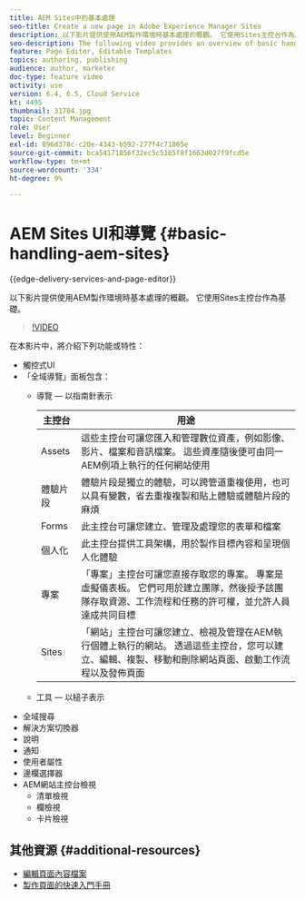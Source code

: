 ```yaml
---
title: AEM Sites中的基本處理
seo-title: Create a new page in Adobe Experience Manager Sites
description: 以下影片提供使用AEM製作環境時基本處理的概觀。 它使用Sites主控台作為基礎。
seo-description: The following video provides an overview of basic handling when using the AEM author environment. It uses the Sites console as a basis.
feature: Page Editor, Editable Templates
topics: authoring, publishing
audience: author, marketer
doc-type: feature video
activity: use
version: 6.4, 6.5, Cloud Service
kt: 4495
thumbnail: 31784.jpg
topic: Content Management
role: User
level: Beginner
exl-id: 896d378c-c20e-4343-b592-277f4c71065e
source-git-commit: bca54171856f32ec5c5165f8f1663d027f9fcd5e
workflow-type: tm+mt
source-wordcount: '334'
ht-degree: 9%

---
```


# AEM Sites UI和導覽 {#basic-handling-aem-sites}

{{edge-delivery-services-and-page-editor}}

以下影片提供使用AEM製作環境時基本處理的概觀。 它使用Sites主控台作為基礎。

>[!VIDEO](https://video.tv.adobe.com/v/31784?quality=12&learn=on)

在本影片中，將介紹下列功能或特性：

* 觸控式UI
* 「全域導覽」面板包含：
   * 導覽 — 以指南針表示

     | 主控台 | 用途 |
     |---|---|
     | Assets | 這些主控台可讓您匯入和管理數位資產，例如影像、影片、檔案和音訊檔案。 這些資產隨後便可由同一AEM例項上執行的任何網站使用 | 社群 | 此主控台可讓您建立和管理社群網站，以進行參與和啟用 | 商務 | 這可讓您管理與您的商務網站相關的產品、產品目錄和訂單 |
     | 體驗片段 | 體驗片段是獨立的體驗，可以跨管道重複使用，也可以具有變數，省去重複複製和貼上體驗或體驗片段的麻煩 |
     | Forms | 此主控台可讓您建立、管理及處理您的表單和檔案 |
     | 個人化 | 此主控台提供工具架構，用於製作目標內容和呈現個人化體驗 |
     | 專案 | 「專案」主控台可讓您直接存取您的專案。 專案是虛擬儀表板。 它們可用於建立團隊，然後授予該團隊存取資源、工作流程和任務的許可權，並允許人員達成共同目標 |
     | Sites | 「網站」主控台可讓您建立、檢視及管理在AEM執行個體上執行的網站。 透過這些主控台，您可以建立、編輯、複製、移動和刪除網站頁面、啟動工作流程以及發佈頁面 |

   * 工具 — 以槌子表示
* 全域搜尋
* 解決方案切換器
* 說明
* 通知
* 使用者屬性
* 邊欄選擇器
* AEM網站主控台檢視
   * 清單檢視
   * 欄檢視
   * 卡片檢視






## 其他資源 {#additional-resources}

* [編輯頁面內容檔案](https://experienceleague.adobe.com/docs/experience-manager-cloud-service/sites/authoring/fundamentals/editing-content.html)
* [製作頁面的快速入門手冊](https://experienceleague.adobe.com/docs/experience-manager-cloud-service/sites/authoring/getting-started/quick-start.html)

